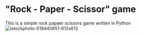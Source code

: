 # "Rock - Paper - Scissor" game
This is a simple rock papaer scissors game written in Python
![istockphoto-519440651-612x612](https://github.com/DamyanKoykov/Rock-Paper-Scissors/assets/147879727/23e87d72-adfa-495d-a3fa-9a4e8cea9920)
